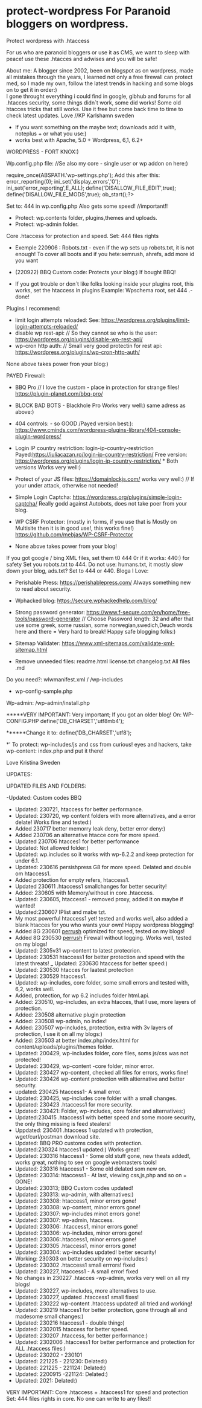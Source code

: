 # protect-wordpress  For Paranoid bloggers on wordpress.
Protect wordpress with .htaccess

For us who are paranoid bloggers or use it as CMS, we want to sleep with peace! use these .htacces and adwises and you will be safe! 

About me: A blogger since 2002, been on blogspot as on wordpress, made all mistakes through the years, I learned not only a free firewall can protect med, so I made my own, follow the latest trends in hacking and some blogs on to get it in order:)  
I gone throught everything  i could find in google, gibhub and forums for all .htacces security, some things didn´t work, some did works! Some old htacces tricks that still works.  Use it free but come back time to time to check latest updates.  Love //KP Karlshamn sweden

* If you want something on the maybe text; downloads add it with, noteplus + or what you use:)
* works best with Apache, 5.0 + Wordpress, 6,1, 6.2+

WORDPRESS - FORT KNOX:)


Wp.config.php file:  //Se also my core - single user or wp addon on here:)

require_once(ABSPATH.'wp-settings.php');  Add this after this:
error_reporting(0); 
ini_set('display_errors','0'); 
ini_set('error_reporting',E_ALL);
define('DISALLOW_FILE_EDIT',true); 
define('DISALLOW_FILE_MODS',true); 
ob_start();?>

Set to: 444 in wp.config.php Also gets some speed!  //important!!

* Protect: wp.contents folder, plugins,themes and uploads.
* Protect: wp-admin folder.

Core .htaccess for protection and speed.  Set: 444 files rights

* Exemple 220906 : Robots.txt - even if the wp sets up robots.txt, it is not enough! To cover all boots and if you hete:semrush, ahrefs, add more id you want

* (220922) BBQ Custom code: Protects your blog:) If bought BBQ!
* If you got trouble or don´t like folks looking inside your plugins root, this works, set the htaccess in plugins Example: Wpschema root, set 444 .-done!

Plugins I recommend:
* limit login attempts reloaded:   See: https://wordpress.org/plugins/limit-login-attempts-reloaded/
* disable wp rest-api:  // So they cannot se who is the user: https://wordpress.org/plugins/disable-wp-rest-api/
* wp-cron http auth: // Small very good protectin for  rest api:   https://wordpress.org/plugins/wp-cron-http-auth/

None above takes power fron your blog:)

PAYED Firewall: 
* BBQ Pro   // I love the custom - place in protection for strange files!   https://plugin-planet.com/bbq-pro/

* BLOCK BAD BOTS  - Blackhole Pro   Works very well:) same adress as above:)

* 404 controls: - so GOOD /Payed version best:): https://www.cminds.com/wordpress-plugins-library/404-console-plugin-wordpress/

*  Login IP  country restriction:  login-ip-country-restriction Payed:https://iuliacazan.ro/login-ip-country-restriction/
Free version: https://wordpress.org/plugins/login-ip-country-restriction/  * Both versions Works very well:) 

* Protect of your JS files: https://domainlockjs.com/     works very well:)  // If your under attack, otherwise not needed!

* Simple Login Captcha:  https://wordpress.org/plugins/simple-login-captcha/    Really godd against Autobots, does not take poer from your blog.

* WP CSRF Protector: (mostly in forms, if you use that is Mostly on Multisite then it is in good use!, this works fine!) https://github.com/mebjas/WP-CSRF-Protector

* None above takes power from your blog!

If you got google / bing XML files, set them t0 444 0r if it works: 440:) for safety
Set you robots.txt to 444. Do not use: humans.txt, it mostly slow down your blog, ads.txt? Set to 444 or 440.
Bloga I Love:
* Perishable Press: https://perishablepress.com/   Always something new to read about security.
* Wphacked blog:  https://secure.wphackedhelp.com/blog/

* Strong password generator: https://www.f-secure.com/en/home/free-tools/password-generator   // Choose Password length: 32 and after that use some greek, some russian, some norwegian,swedich,Deuch words here and there = Very hard to break!
Happy safe blogging folks:)

* Sitemap Validater: https://www.xml-sitemaps.com/validate-xml-sitemap.html

* Remove unneeded files:
readme.html
license.txt
changelog.txt
All files .md

Do you need?: wlwmanifest.xml /  /wp-includes

+ wp-config-sample.php

Wp-admin:
/wp-admin/install.php

*****VERY IMPORTANT:
Very important; If you got an older blog!
On:
WP-CONFIG.PHP
define('DB_CHARSET','utf8mb4');

******Change it to: 
define('DB_CHARSET','utf8');

*' To protect: wp-includes/js and css from curious! eyes and hackers, take wp-content: index.php and put it there!

Love Kristina Sweden

UPDATES:

UPDATED FILES AND FOLDERS:

-Updated: Custom codes BBQ
- Updated: 230721, htaccess for better performance.
- Updated: 230720, wp content folders with more alternatives, and a error delate! Works fine and tested:)
- Added 230717 better memorry leak deny, better error deny:)
- Added 230706 an alternative htacce core for more speed.
- Updated 230706 htacces1 for better performance
- Updated: Not allowed folder:)
- Updated: wp.includes so it works with wp-6.2.2 and keep protection for under 6.1. 
- Updated: 230616 persishpress G8 for more speed. Delated and double om htaccess1. 
- Added protection for empty refers, htaccess1.
- Updated 230611  .htaccess1 smallchanges for better security!
- Added: 230605 with Memory/without in core .htaccess.
- Updated: 230605, htaccess1 - removed proxy, added it on maybe if wanted!
- Updated:230607 IPlist and mabe tzt.
- My most powerful htaccess1 yet! tested and works well, also added a blank htacces for you who wants your own! Happy wordpress blogging!
- Added 8G 230601 [perrush](https://perishablepress.com/)  optimized for speed, tested on my blogs!
- Added 8G 230530 [perrush](https://perishablepress.com/)  Firewall without logging. Works well, tested on my blogs!
- Updated: 2305v31 wp-content to latest protecrion.
- Updated: 230531 htaccess1 for better protection and speed with the latest threats!
_ Updated: 230630 htaccess for better speed:)
- Updated: 230530 htacces for laatest protection
- Updated: 230529 htaccess1.
- Updated: wp-includes, core  folder, some small errors and tested with, 6,2, works well.
- Added, protection, for wp 6.2 includes folder html.api.
- Added: 230510, wp-includes, an extra htacces, that I use, more layers of protection.
- Added: 230508 alternative plugin protection
- Added: 230508 wp-admin, no index!
- Added: 230507 wp-includes, protection, extra with 3v layers of protection, I use it on all my blogs:)
- Added: 230503 at better index.php/index.html for content/uploads/plugins/themes folder.
- Updated: 200429, wp-includes folder, core files, soms js/css was not protected!
- Updated: 230429, wp-content -core folder, minor error.
- Updated: 230427 wp-content, checked all files for errors, works fine!
- Updated: 230426 wp-content protection with altiernative and better security.
- updated: 230425 htaccess1- A small error.
- Updated: 230425, wp-includes core folder with a small changes.
- Updated: 230423 .htaccess1 for more security.
- Updated: 230421: Folder, wp-includes, core folder and alternatives:)
- Updated:230415 .htaccess1 with better speed and some moore security, the only thing missing is feed stealers!
- Uppdated: 230401 .htaccess 1 updated with protection, wget/curl/postman download site.
- Updated: BBQ PRO customs codes with protection.
- Updated:230324 htacces1 updated:) Works great!
- Updated: 230316 htaccess1 - Some old stuff gone, new theats added!, works great, nothing to see on google webmasters tools!
- Updated: 230316 htaccess1 - Some old delated som new on.
- Updated: 230314: htaccess1 - At last, viewing css,js,php and so on = GONE!
- Updated: 230313; BBQ Custom codes updated!
- Updated: 230313: wp-admin, with alternatives:)
- Updated: 230308: htaccess1, minor errors gone!
- Updated: 230308: wp-content, minor errors gone!
- Updated: 230307: wp-includes minot errors gone!
- Updated: 230307: wp-admin, htaccess.
- Updated: 230306: .htaccess1, minor errors gone!
- Updated: 230306: wp-includes, minor errors gone!
- Updated: 230306:.htaccess1, minor errors gone!
- Updated: 230305 .htaccess1, minor errors gone!
- Updated: 230304: wp-includes updated! better security!
- Working: 230303 on better security on wp-includes:)
- Updated: 230302 .htaccess1 small errrors! fixed
- Updated: 230227, htaccess1 - A small error! fixed
- No changes in 230227 .htacces -wp-admin, works very well on all my blogs!
- Updated: 230227, wp-includes, more alternatives to use.
- Updated: 230227, updated .htaccess1 small fixes!
- Updated: 230222 wp-content .htaccess updated! all tried and working!
- Updated: 230219 htacces1 for better protection, gone through all and madesome small changes:)
- Updated: 230216 htaccess1 - double thing:(
- Updated: 2302015 htaccess for better speed.
- Updated: 230207 .htaccess, for better performance:)
- Updated: 2302006 .htaccess1 for better performance and protection for ALL .htaccess files:)
- Updated: 230202   - 230101
- Updated: 221225  - 221230: Delated:)
- Updated: 221225 -  221124:  Delated:)
- Updated: 2200915 -221124: Delated:)
- Updated: 2021: Delated:)

VERY IMPORTANT: Core  .htaccess + .htaccess1 for speed and protection  Set: 444 files rights
in core. No one can write to any files!!

